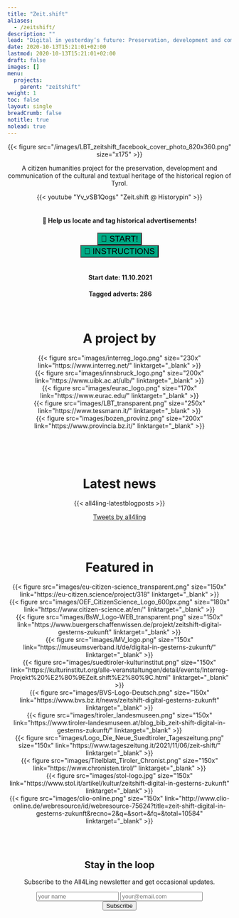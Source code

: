 ```yaml
---
title: "Zeit.shift"
aliases:
  - /zeitshift/
description: ""
lead: "Digital in yesterday’s future: Preservation, development and communication of the cultural and textual heritage of the whole of Tyrol."
date: 2020-10-13T15:21:01+02:00
lastmod: 2020-10-13T15:21:01+02:00
draft: false
images: []
menu:
  projects:
    parent: "zeitshift"
weight: 1
toc: false
layout: single
breadCrumb: false
notitle: true
nolead: true
---
```

<center>
<div class="row justify-content-center text-center">
  <div class="col-sm">
  {{< figure src="/images/LBT_zeitshift_facebook_cover_photo_820x360.png" size="x175" >}}

  A citizen humanities project for the preservation, development and
  communication of the cultural and textual heritage of the historical region
  of Tyrol.
  </div>
  <div class="col-sm">
  {{< youtube "Yv_vSB1Qogs" "Zeit.shift @ Historypin" >}}
  </div>
</div>

<br />

#### 📍 Help us locate and tag historical advertisements!

<div class="row justify-content-center text-center">
  <div class="col-sm">
  </div>
  <div class="col-sm">
    <a href="https://www.historypin.org/en/zeit-shift/" target="_blank" title="Opens in new tab"><button type="button" class="btn btn-success" style="background-color: #00A984; font-size: 14pt;">🚀&nbsp;START!</button></a>
  </div>
  <div class="col-sm">
    <a href="https://all4ling.eurac.edu/zeitshift/historypin/" target="_blank" title="Opens in new tab"><button type="button" class="btn btn-success" style="background-color: #00A984; font-size: 14pt;">📃&nbsp;INSTRUCTIONS</button></a>
  </div>
  <div class="col-sm">
  </div>
</div>
<br />

<div class="row justify-content-center text-center">
  <link rel="stylesheet" href="https://cdnjs.cloudflare.com/ajax/libs/font-awesome/4.7.0/css/font-awesome.min.css">
  <div class="col-sm">
    <div class="card-block">
      <h4><i class="fa fa-calendar f-left" style="color: #00A984"></i>&nbsp;<span>Start date: 11.10.2021</span></h4>
    </div>
  </div>
  <div class="col-sm">
    <div class="card-block">
      <h4><i class="fa fa-tags f-left" style="color: #00A984"></i>&nbsp;<span>Tagged adverts: 286</span></h4>
    </div>
  </div>
</div>


<br />

# A project by

<div class="container px-0">
  <div class="d-flex flex-wrap align-self-center justify-content-center">
    <div class="px-2">
      {{< figure src="images/interreg_logo.png" size="230x" link="https://www.interreg.net/" linktarget="_blank" >}}
    </div>
    <div class="px-2">
      {{< figure src="images/innsbruck_logo.png" size="200x" link="https://www.uibk.ac.at/ulb/" linktarget="_blank" >}}
    </div>
    <div class="px-2">
      {{< figure src="images/eurac_logo.png" size="170x" link="https://www.eurac.edu/" linktarget="_blank" >}}
    </div>
    <div class="px-2">
      {{< figure src="images/LBT_transparent.png" size="250x" link="https://www.tessmann.it/" linktarget="_blank" >}}
    </div>
    <div class="px-2">
      {{< figure src="images/bozen_provinz.png" size="200x" link="https://www.provincia.bz.it/" linktarget="_blank" >}}
    </div>
  </div>
</div>



<br /> <br /><br />
# Latest news


<div class="row justify-content-center text-center">
  <div class="col-sm">
    {{< all4ling-latestblogposts >}}
  </div>
  <div class="col-sm">
    <p><a class="twitter-timeline" data-tweet-limit="2" href="https://twitter.com/all4ling?ref_src=twsrc%5Etfw">Tweets by all4ling</a> <script async src="https://platform.twitter.com/widgets.js" charset="utf-8"></script></p>
  </div>
</div>


<br /> <br />
# Featured in

<div class="container px-0">
  <div class="d-flex flex-wrap align-self-center justify-content-center">
    <div class="px-2">
      {{< figure src="images/eu-citizen-science_transparent.png" size="150x" link="https://eu-citizen.science/project/318" linktarget="_blank" >}}
    </div>
    <div class="px-2">
      {{< figure src="images/OEF_CitizenScience_Logo_600px.png" size="180x" link="https://www.citizen-science.at/en/" linktarget="_blank" >}}
    </div>
    <div class="px-2">
      {{< figure src="images/BsW_Logo-WEB_transparent.png" size="150x" link="https://www.buergerschaffenwissen.de/projekt/zeitshift-digital-gesterns-zukunft" linktarget="_blank" >}}
    </div>
    <div class="px-2">
      {{< figure src="images/MV_logo.png" size="150x" link="https://museumsverband.it/de/digital-in-gesterns-zukunft/" linktarget="_blank" >}}
    </div>
    <div class="px-2">
      {{< figure src="images/suedtiroler-kulturinstitut.png" size="150x" link="https://kulturinstitut.org/alle-veranstaltungen/detail/events/Interreg-Projekt%20%E2%80%9EZeit.shift%E2%80%9C.html" linktarget="_blank" >}}
    </div>
    <div class="px-2">
      {{< figure src="images/BVS-Logo-Deutsch.png" size="150x" link="https://www.bvs.bz.it/news/zeitshift-digital-gesterns-zukunft" linktarget="_blank" >}}
    </div>
    <div class="px-2">
      {{< figure src="images/tiroler_landesmuseen.png" size="150x" link="https://www.tiroler-landesmuseen.at/blog_bib_zeit-shift-digital-in-gesterns-zukunft/" linktarget="_blank" >}}
    </div>
    <div class="px-2">
      {{< figure src="images/Logo_Die_Neue_Suedtiroler_Tageszeitung.png" size="150x" link="https://www.tageszeitung.it/2021/11/06/zeit-shift/" linktarget="_blank" >}}
    </div>
    <div class="px-2">
      {{< figure src="images/Titelblatt_Tiroler_Chronist.png" size="150x" link="https://www.chronisten.tirol/" linktarget="_blank" >}}
    </div>
    <div class="px-2">
      {{< figure src="images/stol-logo.jpg" size="150x" link="https://www.stol.it/artikel/kultur/zeitshift-digital-in-gesterns-zukunft" linktarget="_blank" >}}
    </div>
    <div class="px-2">
      {{< figure src="images/clio-online.png" size="150x" link="http://www.clio-online.de/webresource/id/webresource-75624?title=zeit-shift-digital-in-gesterns-zukunft&recno=2&q=&sort=&fq=&total=10584" linktarget="_blank" >}}
    </div>
  </div>
</div>


<br /> <br />

<div class="card">
<div class="card-bar"></div>
  <div class="card-body">
    <!--https://follow.it/all4ling?action=followPub1-->
    <form data-v-4c58e686="" action="https://api.follow.it/subscription-form/a2NKOEJGNnB6bWtodG9WWEI3MlpDZHl5eFBWWTJQTXB2bXdDQnJ5ZHZYK2tLcWtMQXBrbWNRVlhBYmpGMmd2Q0Jwak9pTk1ER0laaDhZR1JQdW9kaG9PZlhLWHh6TTl0YmpxZTJ0RWJjL01iVWRTeEpGYnBZRUExLzVGZDF6cSt8SE9HcUZ4Tm03aFk3bHVNU0s2dDNVSjV3Nld3TGNiYUhHcGlvRWpuZDc4ND0=/8" method="post">
      <h2 class="h2 card-title">Stay in the loop</h2>
      <p class="card-text">Subscribe to the All4Ling newsletter and get occasional updates.</p>
      <input type="hidden" name="form-name" value="newsletter">
      <div class="row d-flex justify-content-center">
        <div class="col-md-10">
          <input name="name" type="text" class="form-control visually-hidden" placeholder="your name" aria-label="Name">
          <input name="email" type="email" class="form-control" placeholder="your@email.com" spellcheck="false" aria-label="Email address" required="">
          <input name="page" type="hidden" value="https://getdoks.org/">
        </div>
        <div class="col-md-6">
          <button type="submit" class="btn btn-primary w-100" aria-label="Subscribe">Subscribe</button>
        </div>
      </div>
    </form>
  </div>
  </div>
</div>
</center>
